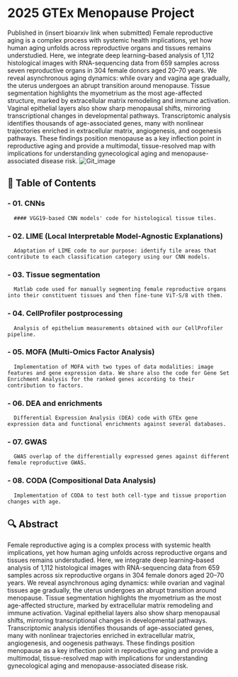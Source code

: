 # 2025 GTEx Menopause Project
Published in (insert bioarxiv link when submitted)
Female reproductive aging is a complex process with systemic health implications, yet how human aging unfolds across reproductive organs and tissues remains understudied. 
Here, we integrate deep learning–based analysis of 1,112 histological images with RNA-sequencing data from 659 samples across seven reproductive organs in 304 female donors aged 20–70
years. We reveal asynchronous aging dynamics: while ovary and vagina age gradually, the uterus undergoes an abrupt transition around menopause. 
Tissue segmentation highlights the myometrium as the most age-affected structure, marked by extracellular matrix remodeling and immune activation. 
Vaginal epithelial layers also show sharp menopausal shifts, mirroring transcriptional changes in developmental pathways. 
Transcriptomic analysis identifies thousands of age-associated genes, many with nonlinear trajectories enriched in extracellular matrix, angiogenesis, and oogenesis pathways. 
These findings position menopause as a key inflection point in reproductive aging and provide a multimodal, tissue-resolved map with implications for understanding gynecological
aging and menopause-associated disease risk.
![Git_image](https://github.com/user-attachments/assets/1e58ef44-31c2-4f04-b3a5-8d089cf19405)

## 📝 Table of Contents
### - 01. CNNs
      #### VGG19-based CNN models' code for histological tissue tiles.
### - 02. LIME (Local Interpretable Model-Agnostic Explanations)
      Adaptation of LIME code to our purpose: identify tile areas that contribute to each classification category using our CNN models.
### - 03. Tissue segmentation
      Matlab code used for manually segmenting female reproductive organs into their constituent tissues and then fine-tune ViT-S/8 with them.
### - 04. CellProfiler postprocessing
      Analysis of epithelium measurements obtained with our CellProfiler pipeline.
### - 05. MOFA (Multi-Omics Factor Analysis)
      Implementation of MOFA with two types of data modalities: image features and gene expression data. We share also the code for Gene Set Enrichment Analysis for the ranked genes according to their contribution to factors.
### - 06. DEA and enrichments 
      Differential Expression Analysis (DEA) code with GTEx gene expression data and functional enrichments against several databases.
### - 07. GWAS
      GWAS overlap of the differentially expressed genes against different female reproductive GWAS.
### - 08. CODA (Compositional Data Analysis)
      Implementation of CODA to test both cell-type and tissue proportion changes with age.

## 🔍 Abstract
Female reproductive aging is a complex process with systemic health implications, yet how human aging unfolds across reproductive organs and tissues remains understudied. Here, we integrate deep learning–based analysis of 1,112 histological images with RNA-sequencing data from 659 samples across six reproductive organs in 304 female donors aged 20–70 years. We reveal asynchronous aging dynamics: while ovarian and vaginal tissues age gradually, the uterus undergoes an abrupt transition around menopause. Tissue segmentation highlights the myometrium as the most age-affected structure, marked by extracellular matrix remodeling and immune activation. Vaginal epithelial layers also show sharp menopausal shifts, mirroring transcriptional changes in developmental pathways. Transcriptomic analysis identifies thousands of age-associated genes, many with nonlinear trajectories enriched in extracellular matrix, angiogenesis, and oogenesis pathways. These findings position menopause as a key inflection point in reproductive aging and provide a multimodal, tissue-resolved map with implications for understanding gynecological aging and menopause-associated disease risk.

